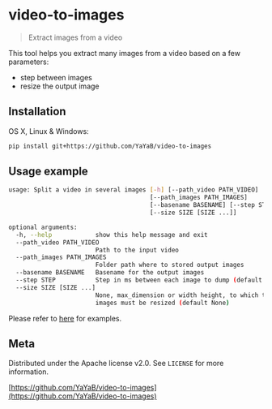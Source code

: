 # video-to-images
>Extract images from a video 


This tool helps you extract many images from a video based on a few parameters:
- step between images
- resize the output image

## Installation

OS X, Linux & Windows:

```sh
pip install git+https://github.com/YaYaB/video-to-images
```

## Usage example

```sh
usage: Split a video in several images [-h] [--path_video PATH_VIDEO]
                                       [--path_images PATH_IMAGES]
                                       [--basename BASENAME] [--step STEP]
                                       [--size SIZE [SIZE ...]]

optional arguments:
  -h, --help            show this help message and exit
  --path_video PATH_VIDEO
                        Path to the input video
  --path_images PATH_IMAGES
                        Folder path where to stored output images
  --basename BASENAME   Basename for the output images
  --step STEP           Step in ms between each image to dump (default 500ms)
  --size SIZE [SIZE ...]
                        None, max_dimension or width height, to which the
                        images must be resized (default None)
```

Please refer to [here](https://github.com/YaYaB/video-to-images/examples) for examples.


## Meta

Distributed under the Apache license v2.0. See ``LICENSE`` for more information.

[https://github.com/YaYaB/video-to-images](https://github.com/YaYaB/video-to-images)

